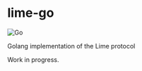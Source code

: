 # lime-go
![Go](https://github.com/takenet/lime-go/workflows/Go/badge.svg?branch=master)

Golang implementation of the Lime protocol

Work in progress.
